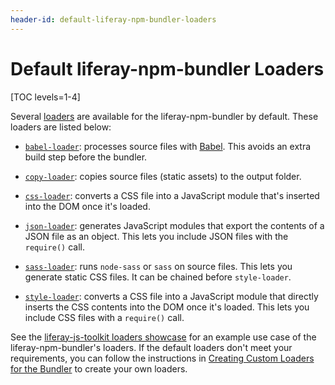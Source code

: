 ```yaml
---
header-id: default-liferay-npm-bundler-loaders
---
```


# Default liferay-npm-bundler Loaders

[TOC levels=1-4]

Several [loaders](/docs/7-1/reference/-/knowledge_base/r/understanding-liferay-npm-bundlers-loaders) 
are available for the liferay-npm-bundler by default. These loaders are listed 
below:

- [`babel-loader`](https://github.com/liferay/liferay-js-toolkit/tree/master/packages/liferay-npm-bundler-loader-babel-loader): 
  processes source files with [Babel](https://babeljs.io/). This avoids an extra 
  build step before the bundler.
  
- [`copy-loader`](https://github.com/liferay/liferay-js-toolkit/tree/master/packages/liferay-npm-bundler-loader-copy-loader): 
  copies source files (static assets) to the output folder. 
  
- [`css-loader`](https://github.com/liferay/liferay-js-toolkit/tree/master/packages/liferay-npm-bundler-loader-css-loader): 
  converts a CSS file into a JavaScript module that's inserted into the DOM once 
  it's loaded.
  
- [`json-loader`](https://github.com/liferay/liferay-js-toolkit/tree/master/packages/liferay-npm-bundler-loader-json-loader): 
  generates JavaScript modules that export the contents of a JSON file as an 
  object. This lets you include JSON files with the `require()` call.
  
- [`sass-loader`](https://github.com/liferay/liferay-js-toolkit/tree/master/packages/liferay-npm-bundler-loader-sass-loader): 
  runs `node-sass` or `sass` on source files. This lets you generate static CSS 
  files. It can be chained before `style-loader`. 
  
- [`style-loader`](https://github.com/liferay/liferay-js-toolkit/tree/master/packages/liferay-npm-bundler-loader-style-loader): 
  converts a CSS file into a JavaScript module that directly inserts the CSS 
  contents into the DOM once it's loaded. This lets you include CSS files with a 
  `require()` call.

See the [liferay-js-toolkit loaders showcase](https://github.com/izaera/liferay-js-toolkit-showcase/tree/loaders) 
for an example use case of the liferay-npm-bundler's loaders. If the default 
loaders don't meet your requirements, you can follow the instructions in 
[Creating Custom Loaders for the Bundler](/docs/7-1/tutorials/-/knowledge_base/t/creating-custom-loaders-for-the-liferay-npm-bundler) 
to create your own loaders. 
